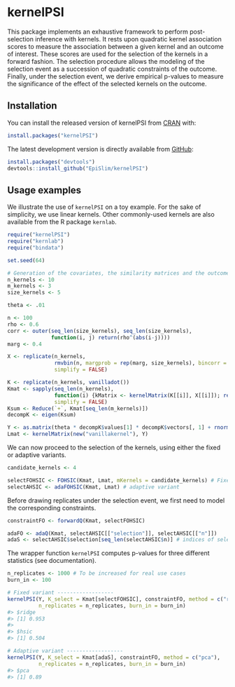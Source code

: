 
<!-- README.md is generated from README.Rmd. Please edit that file -->

# kernelPSI

This package implements an exhaustive framework to perform
post-selection inference with kernels. It rests upon quadratic kernel
association scores to measure the association between a given kernel and
an outcome of interest. These scores are used for the selection of the
kernels in a forward fashion. The selection procedure allows the
modeling of the selection event as a succession of quadratic constraints
of the outcome. Finally, under the selection event, we derive empirical
p-values to measure the significance of the effect of the selected
kernels on the outcome.

## Installation

You can install the released version of kernelPSI from
[CRAN](https://CRAN.R-project.org) with:

``` r
install.packages("kernelPSI")
```

The latest development version is directly available from
[GitHub](https://github.com):

``` r
install.packages("devtools")
devtools::install_github("EpiSlim/kernelPSI")
```

## Usage examples

We illustrate the use of `kernelPSI` on a toy example. For the sake of
simplicity, we use linear kernels. Other commonly-used kernels are also
available from the R package `kernlab`.

``` r
require("kernelPSI")
require("kernlab")
require("bindata")

set.seed(64)

# Generation of the covariates, the similarity matrices and the outcome
n_kernels <- 10
m_kernels <- 3
size_kernels <- 5

theta <- .01

n <- 100
rho <- 0.6
corr <- outer(seq_len(size_kernels), seq_len(size_kernels),
              function(i, j) return(rho^(abs(i-j))))
marg <- 0.4

X <- replicate(n_kernels,
               rmvbin(n, margprob = rep(marg, size_kernels), bincorr = corr),
               simplify = FALSE)

K <- replicate(n_kernels, vanilladot())
Kmat <- sapply(seq_len(n_kernels),
               function(i) {kMatrix <- kernelMatrix(K[[i]], X[[i]]); return(as.kernelMatrix(kMatrix, center = TRUE))},
               simplify = FALSE)
Ksum <- Reduce(`+`, Kmat[seq_len(m_kernels)])
decompK <- eigen(Ksum)

Y <- as.matrix(theta * decompK$values[1] * decompK$vectors[, 1] + rnorm(n), ncol = 1)
Lmat <- kernelMatrix(new("vanillakernel"), Y)
```

We can now proceed to the selection of the kernels, using either the
fixed or adaptive variants.

``` r
candidate_kernels <- 4

selectFOHSIC <- FOHSIC(Kmat, Lmat, mKernels = candidate_kernels) # Fixed variant
selectAHSIC <- adaFOHSIC(Kmat, Lmat) # adaptive variant
```

Before drawing replicates under the selection event, we first need to
model the corresponding constraints.

``` r
constraintFO <- forwardQ(Kmat, selectFOHSIC)

adaFO <- adaQ(Kmat, selectAHSIC[["selection"]], selectAHSIC[["n"]])
adaS <- selectAHSIC$selection[seq_len(selectAHSIC$n)] # indices of selected kernels
```

The wrapper function `kernelPSI` computes p-values for three different
statistics (see documentation).

``` r
n_replicates <- 1000 # To be increased for real use cases
burn_in <- 100

# Fixed variant ------------------
kernelPSI(Y, K_select = Kmat[selectFOHSIC], constraintFO, method = c("ridge", "hsic"),  
          n_replicates = n_replicates, burn_in = burn_in)
#> $ridge
#> [1] 0.953
#>
#> $hsic
#> [1] 0.504

# Adaptive variant ------------------
kernelPSI(Y, K_select = Kmat[adaS], constraintFO, method = c("pca"),
          n_replicates = n_replicates, burn_in = burn_in)
#> $pca
#> [1] 0.89
```
